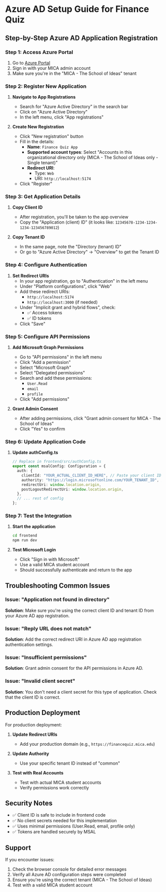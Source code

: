 # Azure AD Setup Guide for Finance Quiz

## Step-by-Step Azure AD Application Registration

### Step 1: Access Azure Portal

1. Go to [Azure Portal](https://portal.azure.com)
2. Sign in with your MICA admin account
3. Make sure you're in the "MICA - The School of Ideas" tenant

### Step 2: Register New Application

1. **Navigate to App Registrations**
   - Search for "Azure Active Directory" in the search bar
   - Click on "Azure Active Directory"
   - In the left menu, click "App registrations"

2. **Create New Registration**
   - Click "New registration" button
   - Fill in the details:
     - **Name**: `Finance Quiz App`
     - **Supported account types**: Select "Accounts in this organizational directory only (MICA - The School of Ideas only - Single tenant)"
     - **Redirect URI**: 
       - Type: `Web`
       - URI: `http://localhost:5174`
   - Click "Register"

### Step 3: Get Application Details

1. **Copy Client ID**
   - After registration, you'll be taken to the app overview
   - Copy the "Application (client) ID" (it looks like: `12345678-1234-1234-1234-123456789012`)

2. **Copy Tenant ID**
   - In the same page, note the "Directory (tenant) ID"
   - Or go to "Azure Active Directory" → "Overview" to get the Tenant ID

### Step 4: Configure Authentication

1. **Set Redirect URIs**
   - In your app registration, go to "Authentication" in the left menu
   - Under "Platform configurations", click "Web"
   - Add these redirect URIs:
     - `http://localhost:5174`
     - `http://localhost:3000` (if needed)
   - Under "Implicit grant and hybrid flows", check:
     - ✅ Access tokens
     - ✅ ID tokens
   - Click "Save"

### Step 5: Configure API Permissions

1. **Add Microsoft Graph Permissions**
   - Go to "API permissions" in the left menu
   - Click "Add a permission"
   - Select "Microsoft Graph"
   - Select "Delegated permissions"
   - Search and add these permissions:
     - `User.Read`
     - `email`
     - `profile`
   - Click "Add permissions"

2. **Grant Admin Consent**
   - After adding permissions, click "Grant admin consent for MICA - The School of Ideas"
   - Click "Yes" to confirm

### Step 6: Update Application Code

1. **Update authConfig.ts**
   ```typescript
   // Replace in frontend/src/authConfig.ts
   export const msalConfig: Configuration = {
     auth: {
       clientId: "YOUR_ACTUAL_CLIENT_ID_HERE", // Paste your client ID here
       authority: "https://login.microsoftonline.com/YOUR_TENANT_ID", // Replace with your tenant ID
       redirectUri: window.location.origin,
       postLogoutRedirectUri: window.location.origin,
     },
     // ... rest of config
   };
   ```

### Step 7: Test the Integration

1. **Start the application**
   ```bash
   cd frontend
   npm run dev
   ```

2. **Test Microsoft Login**
   - Click "Sign in with Microsoft"
   - Use a valid MICA student account
   - Should successfully authenticate and return to the app

## Troubleshooting Common Issues

### Issue: "Application not found in directory"
**Solution**: Make sure you're using the correct client ID and tenant ID from your Azure AD app registration.

### Issue: "Reply URL does not match"
**Solution**: Add the correct redirect URI in Azure AD app registration authentication settings.

### Issue: "Insufficient permissions"
**Solution**: Grant admin consent for the API permissions in Azure AD.

### Issue: "Invalid client secret"
**Solution**: You don't need a client secret for this type of application. Check that the client ID is correct.

## Production Deployment

For production deployment:

1. **Update Redirect URIs**
   - Add your production domain (e.g., `https://financequiz.mica.edu`)

2. **Update Authority**
   - Use your specific tenant ID instead of "common"

3. **Test with Real Accounts**
   - Test with actual MICA student accounts
   - Verify permissions work correctly

## Security Notes

- ✅ Client ID is safe to include in frontend code
- ✅ No client secrets needed for this implementation
- ✅ Uses minimal permissions (User.Read, email, profile only)
- ✅ Tokens are handled securely by MSAL

## Support

If you encounter issues:
1. Check the browser console for detailed error messages
2. Verify all Azure AD configuration steps were completed
3. Ensure you're using the correct tenant (MICA - The School of Ideas)
4. Test with a valid MICA student account 